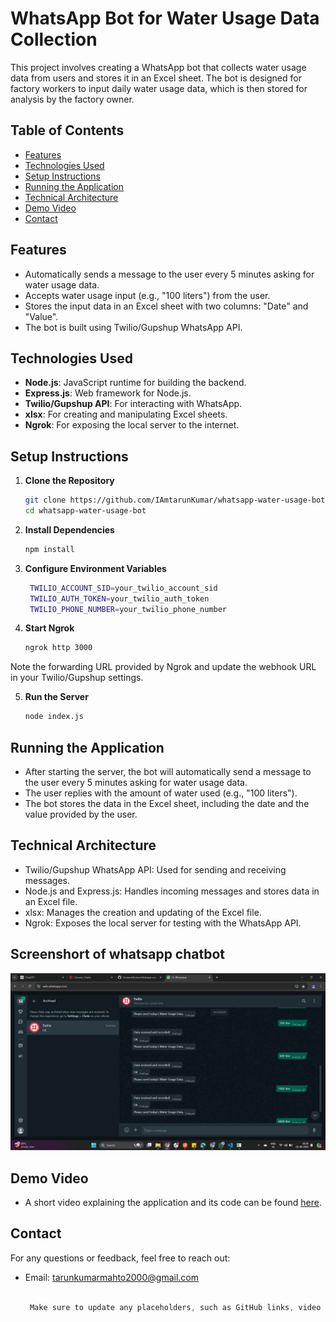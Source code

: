 # WhatsApp Bot for Water Usage Data Collection

This project involves creating a WhatsApp bot that collects water usage data from users and stores it in an Excel sheet. The bot is designed for factory workers to input daily water usage data, which is then stored for analysis by the factory owner.

## Table of Contents
- [Features](#features)
- [Technologies Used](#technologies-used)
- [Setup Instructions](#setup-instructions)
- [Running the Application](#running-the-application)
- [Technical Architecture](#technical-architecture)
- [Demo Video](#demo-video)
- [Contact](#contact)

## Features
- Automatically sends a message to the user every 5 minutes asking for water usage data.
- Accepts water usage input (e.g., "100 liters") from the user.
- Stores the input data in an Excel sheet with two columns: "Date" and "Value".
- The bot is built using Twilio/Gupshup WhatsApp API.

## Technologies Used
- **Node.js**: JavaScript runtime for building the backend.
- **Express.js**: Web framework for Node.js.
- **Twilio/Gupshup API**: For interacting with WhatsApp.
- **xlsx**: For creating and manipulating Excel sheets.
- **Ngrok**: For exposing the local server to the internet.

## Setup Instructions

1. **Clone the Repository**
   ```bash
   git clone https://github.com/IAmtarunKumar/whatsapp-water-usage-bot.git
   cd whatsapp-water-usage-bot
   ```


5. **Install Dependencies**
   ```bash
   npm install
   ```




3. **Configure Environment Variables**
   ```bash
    TWILIO_ACCOUNT_SID=your_twilio_account_sid
    TWILIO_AUTH_TOKEN=your_twilio_auth_token
    TWILIO_PHONE_NUMBER=your_twilio_phone_number
   
   ```

4. **Start Ngrok**
   ```bash
   ngrok http 3000
   ```
Note the forwarding URL provided by Ngrok and update the webhook URL in your Twilio/Gupshup settings.

5. **Run the Server**
   ```bash
   node index.js
   ```

   

## Running the Application

- After starting the server, the bot will automatically send a message to the user every 5 minutes asking for water usage data.
- The user replies with the amount of water used (e.g., "100 liters").
- The bot stores the data in the Excel sheet, including the date and the value provided by the user.

## Technical Architecture

- Twilio/Gupshup WhatsApp API: Used for sending and receiving messages.
- Node.js and Express.js: Handles incoming messages and stores data in an Excel file.
- xlsx: Manages the creation and updating of the Excel file.
- Ngrok: Exposes the local server for testing with the WhatsApp API.

## Screenshort of whatsapp chatbot

![WhatsApp Chat Example](./screenshort/Screenshot_161.png)


## Demo Video

- A short video explaining the application and its code can be found [here](https://drive.google.com/file/d/1qV0NzzVnTmsuNc5esWu6dUffjdfj-u_S/view?usp=sharing).



## Contact
For any questions or feedback, feel free to reach out:

- Email: tarunkumarmahto2000@gmail.com


   ```css
   
    Make sure to update any placeholders, such as GitHub links, video links, and environment variable names, with your actual project details.

   ```
